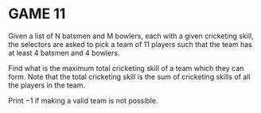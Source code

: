 # GAME 11

Given a list of N batsmen and M bowlers, each with a given cricketing skill, the selectors are asked to pick a team of 11 players such that the team has at least 4 batsmen and 4 bowlers.

Find what is the maximum total cricketing skill of a team which they can form.
Note that the total cricketing skill is the sum of cricketing skills of all the players in the team.

Print −1 if making a valid team is not possible.
